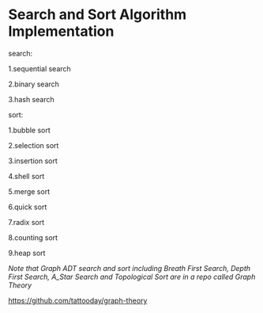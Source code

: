 
# Search and Sort Algorithm Implementation

search:

1.sequential search

2.binary search

3.hash search


sort:

1.bubble sort

2.selection sort

3.insertion sort

4.shell sort

5.merge sort

6.quick sort

7.radix sort

8.counting sort

9.heap sort

*Note that Graph ADT search and sort including Breath First Search, Depth First Search, A_Star Search and Topological Sort are in a repo called Graph Theory*

https://github.com/tattooday/graph-theory
